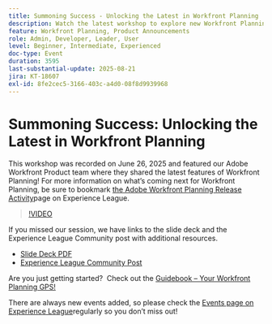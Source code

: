 ```yaml
---
title: Summoning Success - Unlocking the Latest in Workfront Planning
description: Watch the latest workshop to explore new Workfront Planning features, roadmap insights, and resources to guide your planning success.
feature: Workfront Planning, Product Announcements
role: Admin, Developer, Leader, User
level: Beginner, Intermediate, Experienced
doc-type: Event
duration: 3595
last-substantial-update: 2025-08-21
jira: KT-18607
exl-id: 8fe2cec5-3166-403c-a4d0-08f8d9939968
---
```

# Summoning Success: Unlocking the Latest in Workfront Planning

This workshop was recorded on June 26, 2025 and featured our Adobe Workfront Product team where they shared the latest features of Workfront Planning! For more information on what’s coming next for Workfront Planning, be sure to bookmark [the Adobe Workfront Planning Release Activity](https://experienceleague.adobe.com/en/docs/workfront/using/product-announcements/product-releases/planning-release-activity/planning-release-activity-article-index)page on Experience League. 

>[!VIDEO](https://video.tv.adobe.com/v/3469860/?learn=on&enablevpops)

If you missed our session, we have links to the slide deck and the Experience League Community post with additional resources.

* [Slide Deck PDF](https://workfront-experience.s3.us-west-2.amazonaws.com/Training/Guides/Customer+Success+at+Scale/062625+Summoning+Success+-+Unlocking+the+Latest+in+Workfront+Planning.pdf)
* [Experience League Community Post](https://experienceleaguecommunities.adobe.com/t5/workfront-discussions/event-follow-up-summoning-success-unlocking-the-latest-in/td-p/761676)

Are you just getting started?  Check out the [Guidebook – Your Workfront Planning GPS!](https://workfront-experience.s3.us-west-2.amazonaws.com/Training/Guides/Customer+Success+at+Scale/Workfront+Planning+Guidebook.pdf)

There are always new events added, so please check the [Events page on Experience League](https://experienceleague.adobe.com/events/?filters=Workfront)regularly so you don’t miss out!
